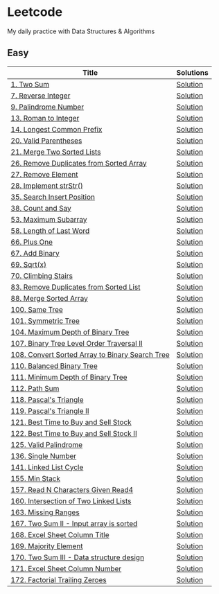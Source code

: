 # Leetcode
My daily practice with Data Structures & Algorithms

## Easy
|      Title     |   Solutions   |
|----------------|---------------|
|[1. Two Sum](../main/two-sum)|[Solution](../main/two-sum/two-sum.py)|
|[7. Reverse Integer](../main/reverse-integer)|[Solution](../main/reverse-integer/reverse-integer.py)|	
|[9. Palindrome Number](../main/palindrome-number)|[Solution](../main/palindrome-number/palindrome-number.py)|
|[13. Roman to Integer](../main/roman-to-integer)|[Solution](../main/roman-to-integer/roman-to-integer.py)|
|[14. Longest Common Prefix](../main/two-sum)|[Solution](../main/two-sum/two-sum.py)|
|[20. Valid Parentheses](../main/two-sum)|[Solution](../main/two-sum/two-sum.py)|
|[21. Merge Two Sorted Lists](../main/two-sum)|[Solution](../main/two-sum/two-sum.py)|
|[26. Remove Duplicates from Sorted Array](../main/two-sum)|[Solution](../main/two-sum/two-sum.py)|
|[27. Remove Element](../main/two-sum)|[Solution](../main/two-sum/two-sum.py)|
|[28. Implement strStr()](../main/two-sum)|[Solution](../main/two-sum/two-sum.py)|
|[35. Search Insert Position](../main/two-sum)|[Solution](../main/two-sum/two-sum.py)|
|[38. Count and Say](../main/two-sum)|[Solution](../main/two-sum/two-sum.py)|
|[53. Maximum Subarray](../main/two-sum)|[Solution](../main/two-sum/two-sum.py)|
|[58. Length of Last Word](../main/two-sum)|[Solution](../main/two-sum/two-sum.py)|
|[66. Plus One](../main/two-sum)|[Solution](../main/two-sum/two-sum.py)|
|[67. Add Binary](../main/two-sum)|[Solution](../main/two-sum/two-sum.py)|
|[69. Sqrt(x)](../main/two-sum)|[Solution](../main/two-sum/two-sum.py)|
|[70. Climbing Stairs](../main/two-sum)|[Solution](../main/two-sum/two-sum.py)|
|[83. Remove Duplicates from Sorted List](../main/two-sum)|[Solution](../main/two-sum/two-sum.py)|
|[88. Merge Sorted Array](../main/two-sum)|[Solution](../main/two-sum/two-sum.py)|
|[100. Same Tree](../main/two-sum)|[Solution](../main/two-sum/two-sum.py)|
|[101. Symmetric Tree](../main/two-sum)|[Solution](../main/two-sum/two-sum.py)|
|[104. Maximum Depth of Binary Tree](../main/two-sum)|[Solution](../main/two-sum/two-sum.py)|
|[107. Binary Tree Level Order Traversal II](../main/two-sum)|[Solution](../main/two-sum/two-sum.py)|
|[108. Convert Sorted Array to Binary Search Tree](../main/two-sum)|[Solution](../main/two-sum/two-sum.py)|
|[110. Balanced Binary Tree](../main/two-sum)|[Solution](../main/two-sum/two-sum.py)|
|[111. Minimum Depth of Binary Tree](../main/two-sum)|[Solution](../main/two-sum/two-sum.py)|
|[112. Path Sum](../main/two-sum)|[Solution](../main/two-sum/two-sum.py)|
|[118. Pascal's Triangle](../main/two-sum)|[Solution](../main/two-sum/two-sum.py)|
|[119. Pascal's Triangle II](../main/two-sum)|[Solution](../main/two-sum/two-sum.py)|
|[121. Best Time to Buy and Sell Stock](../main/two-sum)|[Solution](../main/two-sum/two-sum.py)|
|[122. Best Time to Buy and Sell Stock II](../main/two-sum)|[Solution](../main/two-sum/two-sum.py)|
|[125. Valid Palindrome](../main/two-sum)|[Solution](../main/two-sum/two-sum.py)|
|[136. Single Number](../main/two-sum)|[Solution](../main/two-sum/two-sum.py)|
|[141. Linked List Cycle](../main/two-sum)|[Solution](../main/two-sum/two-sum.py)|
|[155. Min Stack](../main/two-sum)|[Solution](../main/two-sum/two-sum.py)|
|[157. Read N Characters Given Read4](../main/two-sum)|[Solution](../main/two-sum/two-sum.py)|
|[160. Intersection of Two Linked Lists](../main/two-sum)|[Solution](../main/two-sum/two-sum.py)|
|[163. Missing Ranges](../main/two-sum)|[Solution](../main/two-sum/two-sum.py)|
|[167. Two Sum II - Input array is sorted](../main/two-sum)|[Solution](../main/two-sum/two-sum.py)|
|[168. Excel Sheet Column Title](../main/two-sum)|[Solution](../main/two-sum/two-sum.py)|
|[169. Majority Element](../main/two-sum)|[Solution](../main/two-sum/two-sum.py)|
|[170. Two Sum III - Data structure design](../main/two-sum)|[Solution](../main/two-sum/two-sum.py)|
|[171. Excel Sheet Column Number](../main/two-sum)|[Solution](../main/two-sum/two-sum.py)|
|[172. Factorial Trailing Zeroes](../main/two-sum)|[Solution](../main/two-sum/two-sum.py)|
